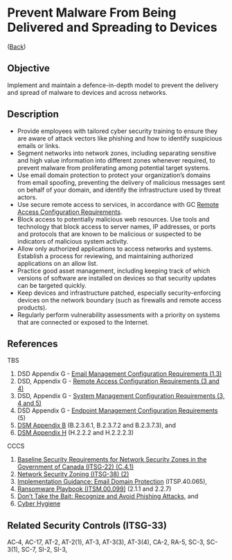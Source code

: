 # Prevent Malware From Being Delivered and Spreading to Devices

([Back](#guidelines))

## Objective

Implement and maintain a defence-in-depth model to prevent the delivery and spread of malware to devices and across networks.

## Description

- Provide employees with tailored cyber security training to ensure they are aware of attack vectors like phishing and how to identify suspicious emails or links.
- Segment networks into network zones, including separating sensitive and high value information into different zones whenever required, to prevent malware from proliferating among potential target systems.
- Use email domain protection to protect your organization’s domains from email spoofing, preventing the delivery of malicious messages sent on behalf of your domain, and identify the infrastructure used by threat actors.
- Use secure remote access to services, in accordance with GC [Remote Access Configuration Requirements](https://www.gcpedia.gc.ca/gcwiki/images/7/7e/Remote_Access_Configuration_Requirements.pdf).
- Block access to potentially malicious web resources. Use tools and technology that block access to server names, IP addresses, or ports and protocols that are known to be malicious or suspected to be indicators of malicious system activity.
- Allow only authorized applications to access networks and systems. Establish a process for reviewing, and maintaining authorized applications on an allow list.
- Practice good asset management, including keeping track of which versions of software are installed on devices so that security updates can be targeted quickly.
- Keep devices and infrastructure patched, especially security-enforcing devices on the network boundary (such as firewalls and remote access products).
- Regularly perform vulnerability assessments with a priority on systems that are connected or exposed to the Internet.

## References

TBS

1. DSD Appendix G - [Email Management Configuration Requirements (1.3)](https://www.gcpedia.gc.ca/gcwiki/images/2/2a/Appendix_G_-_Standard_on_Enterprise_IT_Service_Common_Updates_-_20210924.pdf)
2. DSD, Appendix G - [Remote Access Configuration Requirements (3 and 4)](https://www.gcpedia.gc.ca/gcwiki/images/7/7e/Remote_Access_Configuration_Requirements.pdf)
3. DSD, Appendix G - [System Management Configuration Requirements (3, 4 and 5)](https://www.gcpedia.gc.ca/gcwiki/images/1/1e/System_Management_Configuration_Requirements.pdf)
4. DSD Appendix G - [Endpoint Management Configuration Requirements](https://www.gcpedia.gc.ca/gcwiki/images/e/e8/5_-_Endpoint_Management_Configuration_Requirements.pdf) (5)
5. [DSM Appendix B](https://www.tbs-sct.gc.ca/pol/doc-eng.aspx?id=32611&section=procedure&p=B#appB) (B.2.3.6.1, B.2.3.7.2 and B.2.3.7.3), and
6. [DSM Appendix H](https://www.tbs-sct.gc.ca/pol/doc-eng.aspx?id=32611#appH) (H.2.2.2 and H.2.2.2.3)

CCCS

1. [Baseline Security Requirements for Network Security Zones in the Government of Canada (ITSG-22) (C.4.1)](https://www.cyber.gc.ca/sites/default/files/publications/itsg-22-eng.pdf)
2. [Network Security Zoning (ITSG-38) (2)](https://cyber.gc.ca/sites/default/files/publications/itsg-38-eng.pdf)
3. [Implementation Guidance: Email Domain Protection](https://cyber.gc.ca/en/guidance/implementation-guidance-email-domain-protection) (ITSP.40.065),
4. [Ransomware Playbook (ITSM.00.099)](https://cyber.gc.ca/en/guidance/ransomware-playbook-itsm00099) (2.1.1 and 2.2.7)
5. [Don’t Take the Bait: Recognize and Avoid Phishing Attacks](https://www.cyber.gc.ca/en/guidance/dont-take-bait-recognize-and-avoid-phishing-attacks), and
6. [Cyber Hygiene](https://www.cyber.gc.ca/sites/default/files/publications/cse-its-cyber-hygiene-e.pdf)

## Related Security Controls (ITSG-33)

AC‑4, AC-17, AT-2, AT-2(1), AT-3, AT-3(3), AT-3(4), CA-2, RA-5, SC-3, SC-3(1), SC-7, SI-2, SI-3,
